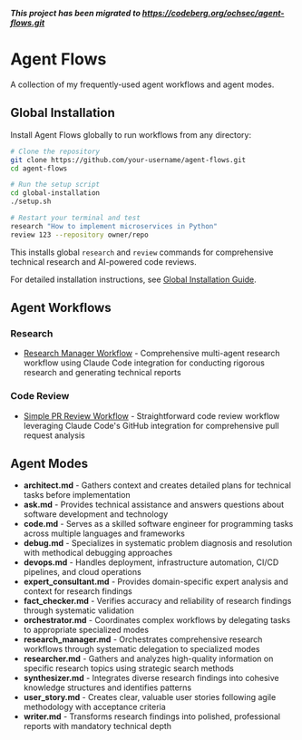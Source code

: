 ***This project has been migrated to https://codeberg.org/ochsec/agent-flows.git***

# Agent Flows

A collection of my frequently-used agent workflows and agent modes.

## Global Installation

Install Agent Flows globally to run workflows from any directory:

```bash
# Clone the repository
git clone https://github.com/your-username/agent-flows.git
cd agent-flows

# Run the setup script
cd global-installation
./setup.sh

# Restart your terminal and test
research "How to implement microservices in Python"
review 123 --repository owner/repo
```

This installs global `research` and `review` commands for comprehensive technical research and AI-powered code reviews.

For detailed installation instructions, see [Global Installation Guide](global-installation/README.md).

## Agent Workflows

### Research
- [Research Manager Workflow](workflows/research/README.md) - Comprehensive multi-agent research workflow using Claude Code integration for conducting rigorous research and generating technical reports

### Code Review
- [Simple PR Review Workflow](workflows/code_review/README.md) - Straightforward code review workflow leveraging Claude Code's GitHub integration for comprehensive pull request analysis

## Agent Modes

- **architect.md** - Gathers context and creates detailed plans for technical tasks before implementation
- **ask.md** - Provides technical assistance and answers questions about software development and technology
- **code.md** - Serves as a skilled software engineer for programming tasks across multiple languages and frameworks
- **debug.md** - Specializes in systematic problem diagnosis and resolution with methodical debugging approaches
- **devops.md** - Handles deployment, infrastructure automation, CI/CD pipelines, and cloud operations
- **expert_consultant.md** - Provides domain-specific expert analysis and context for research findings
- **fact_checker.md** - Verifies accuracy and reliability of research findings through systematic validation
- **orchestrator.md** - Coordinates complex workflows by delegating tasks to appropriate specialized modes
- **research_manager.md** - Orchestrates comprehensive research workflows through systematic delegation to specialized modes
- **researcher.md** - Gathers and analyzes high-quality information on specific research topics using strategic search methods
- **synthesizer.md** - Integrates diverse research findings into cohesive knowledge structures and identifies patterns
- **user_story.md** - Creates clear, valuable user stories following agile methodology with acceptance criteria
- **writer.md** - Transforms research findings into polished, professional reports with mandatory technical depth